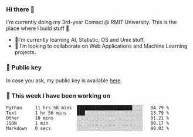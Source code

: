 ### Hi there 👋

I'm currently doing my 3rd-year Comsci @ RMIT University. This is the place where I build stuff 👀. 

- 🌱I’m currently learning AI, Statistic, OS and Unix stuff.
- 👯 I’m looking to collaborate on Web Applications and Machine Learning projects.

### 🔑 Public key

In case you ask, my public key is available [here](https://public.auspham.dev/).

### 📅 This week I have been working on
<!--START_SECTION:waka-->
```text
Python     11 hrs 58 mins  █████████████████████░░░░   84.79 % 
Text       1 hr 56 mins    ███░░░░░░░░░░░░░░░░░░░░░░   13.79 % 
Other      10 mins         ░░░░░░░░░░░░░░░░░░░░░░░░░   01.21 % 
JSON       1 min           ░░░░░░░░░░░░░░░░░░░░░░░░░   00.17 % 
Markdown   0 secs          ░░░░░░░░░░░░░░░░░░░░░░░░░   00.03 %
```
<!--END_SECTION:waka-->

<!--
**rockmanvnx6/rockmanvnx6** is a ✨ _special_ ✨ repository because its `README.md` (this file) appears on your GitHub profile.

Here are some ideas to get you started:

- 🔭 I’m currently working on ...
- 🌱 I’m currently learning ...
- 👯 I’m looking to collaborate on ...
- 🤔 I’m looking for help with ...
- 💬 Ask me about ...
- 📫 How to reach me: ...
- 😄 Pronouns: ...
- ⚡ Fun fact: ...
-->
